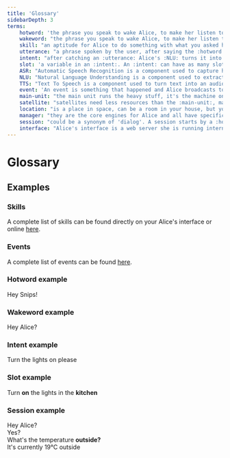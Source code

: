 ```yaml
---
title: 'Glossary'
sidebarDepth: 3
terms:
    hotword: 'the phrase you speak to wake Alice, to make her listen to you.'
    wakeword: "the phrase you speak to wake Alice, to make her listen to you. Same as :hotword: but in Alice's world, the wakeword is linked to a specific user she knows and can identify."
    skill: "an aptitude for Alice to do something with what you asked her, the :utterance: she captured/heard. Alice comes with 5 basic skills but more can be installed."
    utterance: "a phrase spoken by the user, after saying the :hotword: or a :wakeword:."
    intent: "after catching an :utterance: Alice's :NLU: turns it into an intent which represents the action the user asked her to do."
    slot: 'a variable in an :intent:. An :intent: can have as many slots as needed.'
    ASR: "Automatic Speech Recognition is a component used to capture human speech and turn it into text."
    NLU: "Natural Language Understanding is a component used to extract :intent:intents: and :slot:slots: for the text detected by the :ASR:."
    TTS: "Text To Speech is a component used to turn text into an audio file, a voice."
    event: 'An event is something that happened and Alice broadcasts to all of her managers and :skill:skills:. An event name always starts with "on". examples of events would be "onUserDetected", "onWakeup" or "onRaining".'
    main-unit: "the main unit runs the heavy stuff, it's the machine on which Alice is installed."
    satellite: "satellites need less resources than the :main-unit:, making them less expensive, they provide at least a microphone and speaker in your other :location:locations: to interact with Alice."
    location: "is a place in space, can be a room in your house, but your house can also be a location, or your garden."
    manager: "they are the core engines for Alice and all have specific tasks, from loading and managing :skill:skills: to store telemetry data."
    session: "could be a synonym of 'dialog'. A session starts by a :hotword: or a :wakeword: and Alice starting to listen. The session ends by itself at the end of the dialog exchange, after as many :utterance:utterances: capture and :intent:intents: treatment as needed, or by timing out."
    interface: "Alice's interface is a web server she is running internally, on device, that allows you to access many function on a graphical environment. The interface can be deactivated. By defaults, the interface runs on 'http://ALICE_IP:5000'."
---
```


<link rel="stylesheet" href="/css/speechbubbles.css">

# Glossary

<Glossary :terms="$frontmatter.terms" />

## Examples

### Skills
A complete list of skills can be found directly on your Alice's interface or online [here](https://store.projectalice.io).

### Events
A complete list of events can be found [here](../skill-development/events.md).

### Hotword example
<div class="userSpeech male">Hey Snips!</div>

### Wakeword example
<div class="userSpeech female">Hey Alice?</div>

### Intent example
<div class="userSpeech male">Turn the lights on please</div>

### Slot example
<div class="userSpeech female">Turn <strong class="slotWord">on</strong> the lights in the <strong class="slotWord">kitchen</strong></div>

### Session example
<div class="userSpeech male">Hey Alice?</div>
<div class="aliceSpeech">Yes?</div>
<div class="userSpeech male">What's the temperature <strong class="slotWord">outside?</strong></div>
<div class="aliceSpeech male">It's currently 19°C outside</div>
